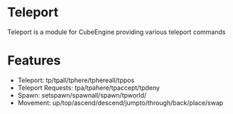 # Teleport

Teleport is a module for CubeEngine providing various teleport commands

# Features

 - Teleport: tp/tpall/tphere/tphereall/tppos
 - Teleport Requests: tpa/tpahere/tpaccept/tpdeny
 - Spawn: setspawn/spawnall/spawn/tpworld/
 - Movement: up/top/ascend/descend/jumpto/through/back/place/swap